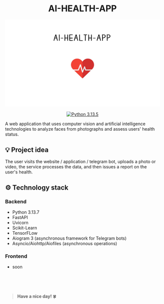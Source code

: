 <h1 align="center"> AI-HEALTH-APP </h1>

<p align="center">
  <img src="assets/images/health-up.jpg" alt="Project Demo" width="800">
</p>

<div align="center">

[![Python 3.13.5](https://img.shields.io/badge/python-3.13.7-blue.svg)](https://www.python.org/downloads/)

</div>

A web application that uses computer vision and artificial intelligence technologies to analyze faces from photographs and assess users' health status.

## 💡 Project idea
The user visits the website / application / telegram bot, uploads a photo or video, the service processes the data, and then issues a report on the user's health.

## ⚙️ Technology stack

### **Backend**
- Python 3.13.7
- FastAPI
- Uvicorn
- Scikit-Learn
- TensorFLow
- Aiogram 3 (asynchronous framework for Telegram bots)
- Asyncio/Aiohttp/Aiofiles (asynchronous operations)

### **Frontend**
- soon

<br>
<br>
<br>

> **Have a nice day!** 🍀